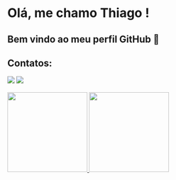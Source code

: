 # Olá, me chamo Thiago ! 
## Bem vindo ao meu perfil GitHub 👋

## Contatos:

<div>
<a href = "mailto:thiago.ctecnico@gmail.com"><img loading="lazy" src="https://img.shields.io/badge/Gmail-D14836?style=for-the-badge&logo=gmail&logoColor=white" target="_blank"></a>
<a href="https://www.linkedin.com/in/thiago-jos%C3%A9-de-oliveira-scaravonatto-924b56204/" target="_blank"><img loading="lazy" src="https://img.shields.io/badge/-LinkedIn-%230077B5?style=for-the-badge&logo=linkedin&logoColor=white"/></a>   
</div>
<br>

<div>
<a href="https://github.com/thiagosctto">
<img loading="lazy" height="180em" src="https://github-readme-stats.vercel.app/api/top-langs/?username=thiagosctto&layout=compact&langs_count=7&theme=dracula"/>
<img loading="lazy" height="180em" src="https://github-readme-stats.vercel.app/api?username=thiagosctto&show_icons=true&theme=dracula&include_all_commits=true&count_private=true"/>
</div>

